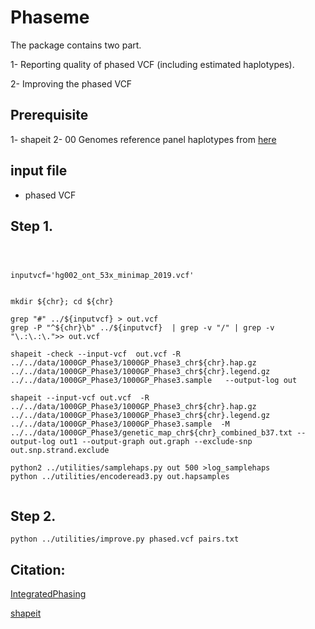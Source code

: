 Phaseme
======


The package contains two part.


1- Reporting quality of phased VCF (including estimated haplotypes).

2-  Improving the phased VCF 



## Prerequisite  


1- shapeit
2- 00 Genomes reference panel haplotypes from [here](https://mathgen.stats.ox.ac.uk/impute/1000GP_Phase3.html)


## input file

- phased VCF





## Step 1.


```



inputvcf='hg002_ont_53x_minimap_2019.vcf'


mkdir ${chr}; cd ${chr}

grep "#" ../${inputvcf} > out.vcf
grep -P "^${chr}\b" ../${inputvcf}  | grep -v "/" | grep -v "\.:\.:\.">> out.vcf

shapeit -check --input-vcf  out.vcf -R ../../data/1000GP_Phase3/1000GP_Phase3_chr${chr}.hap.gz  ../../data/1000GP_Phase3/1000GP_Phase3_chr${chr}.legend.gz  ../../data/1000GP_Phase3/1000GP_Phase3.sample   --output-log out

shapeit --input-vcf out.vcf  -R ../../data/1000GP_Phase3/1000GP_Phase3_chr${chr}.hap.gz  ../../data/1000GP_Phase3/1000GP_Phase3_chr${chr}.legend.gz  ../../data/1000GP_Phase3/1000GP_Phase3.sample  -M ../../data/1000GP_Phase3/genetic_map_chr${chr}_combined_b37.txt --output-log out1 --output-graph out.graph --exclude-snp  out.snp.strand.exclude

python2 ../utilities/samplehaps.py out 500 >log_samplehaps
python ../utilities/encoderead3.py out.hapsamples
 
```




## Step 2.


```
python ../utilities/improve.py phased.vcf pairs.txt
```





## Citation:

[IntegratedPhasing](https://github.com/vibansal/IntegratedPhasing)

[shapeit](https://mathgen.stats.ox.ac.uk/genetics_software/shapeit/shapeit.html)





